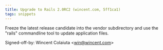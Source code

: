 ```yaml
---
title: Upgrade to Rails 2.0RC2 (wincent.com, 5ff1ca1)
tags: snippets
---
```


Freeze the latest release candidate into the vendor subdirectory and use the "rails" commandline tool to update application files.

Signed-off-by: Wincent Colaiuta &lt;win@wincent.com&gt;
